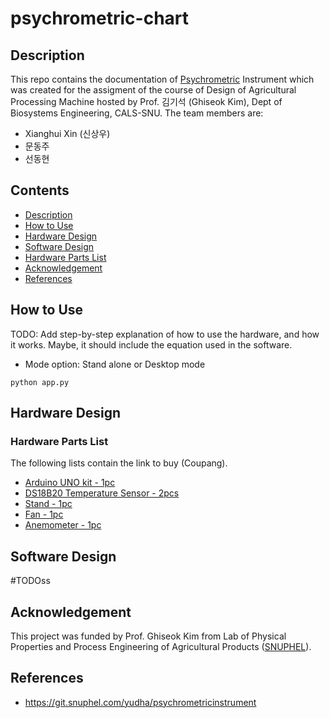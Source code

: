 # psychrometric-chart

## Description
This repo contains the documentation of [Psychrometric](https://en.wikipedia.org/wiki/Psychrometrics#:~:text=Mixtures%20of%20air%20and%20water%20vapor%20are%20the) Instrument which was created for the assigment of the course of Design of Agricultural Processing Machine hosted by Prof. 김기석 (Ghiseok Kim), Dept of Biosystems Engineering, CALS-SNU. 
The team members are:
- Xianghui Xin (신상우)
- 문동주
- 선동현

## Contents
- [Description](#description)
- [How to Use](#how-to-use)
- [Hardware Design](#hardware-design)
- [Software Design](#software-design)
- [Hardware Parts List](#hardware-parts-list)
- [Acknowledgement](#acknowledgement)
- [References](#references)

## How to Use
TODO: Add step-by-step explanation of how to use the hardware, and how it works. Maybe, it should include the equation used in the software.
- Mode option: Stand alone or Desktop mode
```
python app.py
```
## Hardware Design
### Hardware Parts List
The following lists contain the link to buy (Coupang).
- [Arduino UNO kit - 1pc](https://www.coupang.com/vp/products/1985589949?itemId=3378785223&vendorItemId=71365465000&pickType=COU_PICK&q=Arduino+Kit&itemsCount=36&searchId=90f9b28425a34a52b5a89838543bc32a&rank=1&isAddedCart=)
- [DS18B20 Temperature Sensor - 2pcs](https://www.coupang.com/vp/products/70528314?itemId=235762133&vendorItemId=3564994262&q=DS18B20&itemsCount=36&searchId=ba6e5027c9a540c0a0606278bbf54974&rank=1&isAddedCart=)
- [Stand - 1pc](https://www.coupang.com/vp/products/66520363?itemId=21612072140&vendorItemId=88675889507&q=L298N&itemsCount=36&searchId=74ce195edd1d424286f8e31b936a6507&rank=0&isAddedCart=)
- [Fan - 1pc](https://www.coupang.com/vp/products/7996571299?itemId=22246880434&vendorItemId=89293426760&q=%EC%86%8C%ED%98%95+%ED%8C%AC&itemsCount=36&searchId=9c47b3f5059e455d9f5a838aec6ff48c&rank=6&isAddedCart=)
- [Anemometer - 1pc](https://www.coupang.com/vp/products/8192902033?itemId=23453033261&vendorItemId=73031508876&q=%ED%92%8D%EC%86%8D%EA%B3%84&itemsCount=36&searchId=7a7741756f6d49f4b6a9af78966f4b84&rank=0&isAddedCart=)

## Software Design
#TODOss
## Acknowledgement
This project was funded by Prof. Ghiseok Kim from Lab of Physical Properties and Process Engineering of Agricultural Products ([SNUPHEL](https://snuphel.snu.ac.kr/)).

## References
- https://git.snuphel.com/yudha/psychrometricinstrument